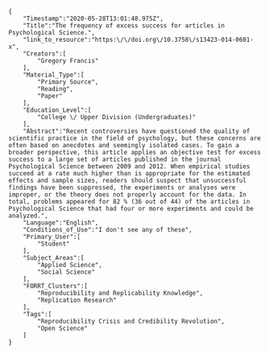 
    {
        "Timestamp":"2020-05-28T13:01:48.975Z",
        "Title":"The frequency of excess success for articles in Psychological Science.",
        "link_to_resource":"https:\/\/doi.org\/10.3758\/s13423-014-0601-x",
        "Creators":[
            "Gregory Francis"
        ],
        "Material_Type":[
            "Primary Source",
            "Reading",
            "Paper"
        ],
        "Education_Level":[
            "College \/ Upper Division (Undergraduates)"
        ],
        "Abstract":"Recent controversies have questioned the quality of scientific practice in the field of psychology, but these concerns are often based on anecdotes and seemingly isolated cases. To gain a broader perspective, this article applies an objective test for excess success to a large set of articles published in the journal Psychological Science between 2009 and 2012. When empirical studies succeed at a rate much higher than is appropriate for the estimated effects and sample sizes, readers should suspect that unsuccessful findings have been suppressed, the experiments or analyses were improper, or the theory does not properly account for the data. In total, problems appeared for 82 % (36 out of 44) of the articles in Psychological Science that had four or more experiments and could be analyzed.",
        "Language":"English",
        "Conditions_of_Use":"I don't see any of these",
        "Primary_User":[
            "Student"
        ],
        "Subject_Areas":[
            "Applied Science",
            "Social Science"
        ],
        "FORRT_Clusters":[
            "Reproducibility and Replicability Knowledge",
            "Replication Research"
        ],
        "Tags":[
            "Reproducibility Crisis and Credibility Revolution",
            "Open Science"
        ]
    }
